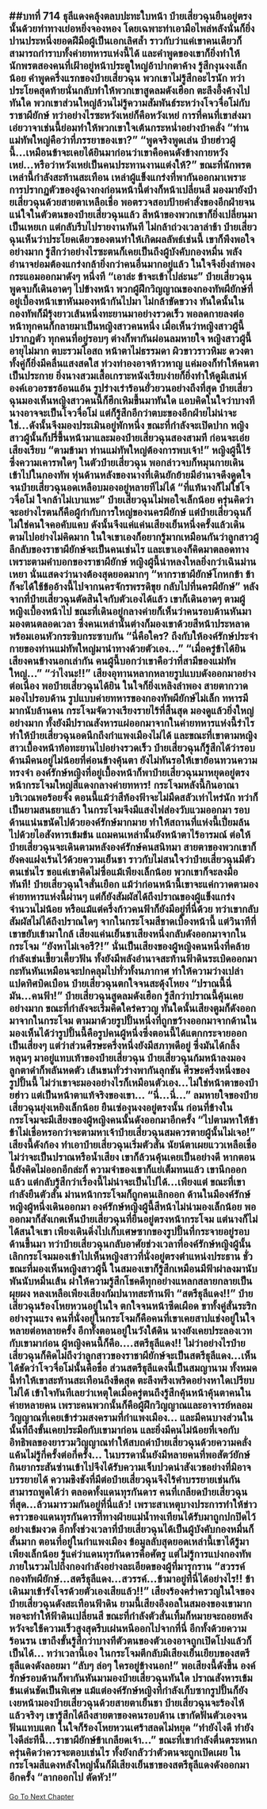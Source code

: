 ##บทที่ 714 ธุลีแดงคลุ้งตลบปะทะใบหน้า
ป๋ายเสี่ยวฉุนยืนอยู่ตรงนั้นด้วยท่าทางเย่อหยิ่งจองหอง โดยเฉพาะท่าเอามือไพล่หลังนั่นก็ยิ่งปานประหนึ่งยอดฝีมือผู้เป็นเอกเลิศล้ำ ราวกับว่าแค่เขาคนเดียวก็สามารถกำราบทั้งค่ายทหารแห่งนี้ได้
และคำพูดของเขาก็ยิ่งทำให้นักพรตสองคนที่เฝ้าอยู่หน้าประตูใหญ่อ้าปากตาค้าง รู้สึกงุนงงเล็กน้อย คำพูดครึ่งแรกของป๋ายเสี่ยวฉุน พวกเขาไม่รู้สึกอะไรนัก ทว่าประโยคสุดท้ายนั่นกลับทำให้พวกเขาสูดลมดังเฮือก ตะลึงอึ้งค้างไปทันใด พวกเขาส่วนใหญ่ล้วนไม่รู้ความสัมพันธ์ระหว่างโจวจื่อโม่กับราชาผียักษ์ ทว่าอย่างไรซะหวังเหย่ก็คือหวังเหย่ การที่คนที่เขาส่งมาเอ่ยวาจาเช่นนี้ย่อมทำให้พวกเขาใจเต้นกระหน่ำอย่างบ้าคลั่ง
“ท่านแม่ทัพใหญ่คือว่าที่ภรรยาของเขา?”
“พูดจริงพูดเล่น ป๋ายฮ่าวผู้นี้...เหมือนข้าจะเคยได้ยินมาก่อนว่าเขาคือคนดังข้างกายหวังเหย่...หรือว่าหวังเหย่เป็นคนประทานงานแต่งให้?” ขณะที่นักพรตเหล่านี้กำลังสะท้านสะเทือน เหล่าผู้แข็งแกร่งที่พากันออกมาเพราะการปรากฏตัวของอู๋ฉางกงก่อนหน้านี้ต่างก็หน้าเปลี่ยนสี มองมายังป๋ายเสี่ยวฉุนด้วยสายตาเหลือเชื่อ พอตรวจสอบป้ายคำสั่งของอีกฝ่ายจนแน่ใจในตัวตนของป๋ายเสี่ยวฉุนแล้ว สีหน้าของพวกเขาก็ยิ่งเปลี่ยนมาเป็นเหยเก แต่กลับรีบไปรายงานทันที ไม่กล้าถ่วงเวลาล่าช้า
ป๋ายเสี่ยวฉุนเห็นว่าประโยคเดียวของตนทำให้เกิดผลลัพธ์เช่นนี้ เขาก็พึงพอใจอย่างมาก รู้สึกว่าอย่างไรซะตนก็เคยเป็นถึงผู้บังคับกองหมื่น พลังอำนาจย่อมต้องแกร่งกล้ายิ่งกว่าคนอื่นมากอยู่แล้ว ในใจจึงยิ่งลำพอง กระแอมออกมาดังๆ หนึ่งที
“เอาล่ะ ข้าจะเข้าไปล่ะนะ” ป๋ายเสี่ยวฉุนพูดจบก็เดินอาดๆ ไปข้างหน้า พวกผู้ฝึกวิญญาณของกองทัพผียักษ์ที่อยู่เบื้องหน้าเขาหันมองหน้ากันไปมา ไม่กล้าขัดขวาง ทันใดนั้นในกองทัพก็มีรุ้งยาวเส้นหนึ่งทะยานมาอย่างรวดเร็ว พอลดกายลงต่อหน้าทุกคนก็กลายมาเป็นหญิงสาวคนหนึ่ง
เมื่อเห็นว่าหญิงสาวผู้นี้ปรากฏตัว ทุกคนที่อยู่รอบๆ ต่างก็พากันผ่อนลมหายใจ
หญิงสาวผู้นี้อายุไม่มาก ตบะรวมโอสถ หน้าตาไม่ธรรมดา ผิวขาวราวหิมะ ดวงตาทั้งคู่ก็ยิ่งมีคลื่นแสงสดใส ท่วงท่าองอาจห้าวหาญ แค่มองก็ทำให้คนตาเป็นประกาย ยิ่งนางสวมเสื้อเกราะหนังเรียบง่ายก็ยิ่งทำให้ดูมีเสน่ห์ องค์เอวอรชรอ้อนแอ้น รูปร่างเร่าร้อนยั่วยวนอย่างถึงที่สุด
ป๋ายเสี่ยวฉุนมองเห็นหญิงสาวคนนี้ก็ฮึกเหิมขึ้นมาทันใด แอบคิดในใจว่าบางทีนางอาจจะเป็นโจวจื่อโม่ แต่ก็รู้สึกอีกว่าตบะของอีกฝ่ายไม่น่าจะใช่...ดังนั้นจึงมองประเมินอยู่พักหนึ่ง ขณะที่กำลังจะเปิดปาก หญิงสาวผู้นั้นก็ปรี่ขึ้นหน้ามาและมองป๋ายเสี่ยวฉุนสองสามที ก่อนจะเอ่ยเสียงเรียบ
“ตามข้ามา ท่านแม่ทัพใหญ่ต้องการพบเจ้า!” หญิงผู้นี้ไร้ซึ่งความเคารพใดๆ ในตัวป๋ายเสี่ยวฉุน พอกล่าวจบก็หมุนกายเดินเข้าไปในกองทัพ หุ่นด้านหลังของนางที่เดินยักย้ายมีอำนาจดึงดูดใจจนป๋ายเสี่ยวฉุนอดเหลือบมองอยู่หลายทีไม่ได้
“ที่แท้นางก็ไม่ใช่โจวจื่อโม่ ใจกล้าไม่เบาแหะ” ป๋ายเสี่ยวฉุนไม่พอใจเล็กน้อย ครุ่นคิดว่าจะอย่างไรตนก็คือผู้กำกับการใหญ่ของนครผียักษ์ แต่ป๋ายเสี่ยวฉุนก็ไม่ใช่คนใจคอคับแคบ ดังนั้นจึงแค่แค่นเสียงเย็นหนึ่งครั้งแล้วเดินตามไปอย่างไม่คิดมาก
ในใจเขาเองก็อยากรู้มากเหมือนกันว่าลูกสาวผู้ลึกลับของราชาผียักษ์จะเป็นคนเช่นไร และเขาเองก็คิดมาตลอดทาง เพราะตามคำบอกของราชาผียักษ์ หญิงผู้นี้น่าหลงใหลยิ่งกว่าเฉินม่านเหยา นั่นแสดงว่านางต้องสุดยอดมากๆ
“หากราชาผียักษ์โกหกข้า ข้าก็จะได้ใช้ข้ออ้างนี้ไปจากนครจักรพรรดิขุย กลับไปที่นครผียักษ์” หลังจากที่ป๋ายเสี่ยวฉุนตัดสินใจกับตัวเองได้แล้ว เขาก็เดินอาดๆ ตามผู้หญิงเบื้องหน้าไป ขณะที่เดินอยู่กลางค่ายก็เห็นว่าคนรอบด้านหันมามองตนตลอดเวลา ซึ่งคนเหล่านั้นต่างก็มองเขาด้วยสีหน้าประหลาดพร้อมเอนหัวกระซิบกระซาบกัน
“นี่คือใคร? ถึงกับให้องค์รักษ์ประจำกายของท่านแม่ทัพใหญ่มานำทางด้วยตัวเอง...”
“เมื่อครู่ข้าได้ยินเสียงคนข้างนอกเล่ากัน คนผู้นี้บอกว่าเขาคือว่าที่สามีของแม่ทัพใหญ่...”
“ว่าไงนะ!!”
เสียงอุทานหลากหลายรูปแบบดังออกมาอย่างต่อเนื่อง พอป๋ายเสี่ยวฉุนได้ยิน ในใจก็ยิ่งเหลิงลำพอง สายตากวาดมองไปรอบด้าน รูปแบบค่ายทหารของกองทัพผียักษ์ไม่เล็ก ทหารมีมากนับล้านคน กระโจมจัดวางเรียงรายไร้ที่สิ้นสุด มองดูแล้วยิ่งใหญ่อย่างมาก
ทั้งยังมีปราณสังหารแผ่ออกมาจากในค่ายทหารแห่งนี้รำไร ทำให้ป๋ายเสี่ยวฉุนอดนึกถึงกำแพงเมืองไม่ได้
และขณะที่เขาตามหญิงสาวเบื้องหน้าท้อทะยานไปอย่างรวดเร็ว ป๋ายเสี่ยวฉุนก็รู้สึกได้ว่ารอบด้านมีคนอยู่ไม่น้อยที่ค่อนข้างคุ้นตา ยังไม่ทันรอให้เขาย้อนทวนความทรงจำ องค์รักษ์หญิงที่อยู่เบื้องหน้าก็พาป๋ายเสี่ยวฉุนมาหยุดอยู่ตรงหน้ากระโจมใหญ่สีแดงกลางค่ายทหาร!
กระโจมหลังนี้กินอาณาบริเวณพอร้อยจั้ง ตอนนี้แม้ว่าสีท้องฟ้าจะไม่มืดสลัวเท่าไหร่นัก ทว่าก็เป็นยามสนธยาแล้ว ในกระโจมจึงมีแสงไฟส่องวับแวมออกมา
รอบด้านแน่นขนัดไปด้วยองค์รักษ์มากมาย ทำให้สถานที่แห่งนี้เปี่ยมล้นไปด้วยไอสังหารเข้มข้น แถมคนเหล่านั้นยังหน้าตาไร้อารมณ์ ต่อให้ป๋ายเสี่ยวฉุนจะเดินตามหลังองค์รักษ์คนสนิทมา สายตาของพวกเขาก็ยังคงแฝงเร้นไว้ด้วยความเย็นชา ราวกับไม่สนใจว่าป๋ายเสี่ยวฉุนมีตัวตนเช่นไร ขอแค่เขาคิดไม่ซื่อแม้เพียงเล็กน้อย พวกเขาก็จะลงมือทันที!
ป๋ายเสี่ยวฉุนใจสั่นเยือก แม้ว่าก่อนหน้านี้เขาจะแค่กวาดตามองค่ายทหารแห่งนี้ผ่านๆ แต่ก็ยังสัมผัสได้ถึงปราณของผู้แข็งแกร่งจำนวนไม่น้อย หรือแม้แต่ครึ่งก้าวคนฟ้าก็ยังมีอยู่ที่นี่ด้วย ทว่าเขากลับสัมผัสไม่ได้ถึงปราณใดๆ จากในกระโจมสีชาดเบื้องหน้านี้ แต่วินาทีที่เขาขยับเข้ามาใกล้ เสียงแค่นเย็นชาเสียงหนึ่งกลับดังออกมาจากในกระโจม
“ยังหาไม่เจอรึ?!” นั่นเป็นเสียงของผู้หญิงคนหนึ่งที่คล้ายกำลังเข่นเขี้ยวเคี้ยวฟัน ทั้งยังมีพลังอำนาจสะท้านฟ้าดินระเบิดออกมากะทันหันเหมือนจะปกคลุมไปทั่วทั้งนภากาศ ทำให้ความว่างเปล่าแปดทิศบิดเบือน ป๋ายเสี่ยวฉุนตกใจจนสะดุ้งโหยง
“ปราณนี้นี่มัน...คนฟ้า!” ป๋ายเสี่ยวฉุนสูดลมดังเฮือก รู้สึกว่าปราณนี้คุ้นเคยอย่างมาก ขณะที่กำลังจะเริ่มคิดใคร่ครวญ ทันใดนั้นเสียงตูมก็ดังออกมาจากในกระโจม ตามมาด้วยรูปปั้นหนึ่งที่ถูกขว้างออกมาจากด้านใน
มองเห็นได้ว่ารูปปั้นนี้คือรูปคนผู้หนึ่งซึ่งตอนนี้ได้แตกกระจายออกเป็นเสี่ยงๆ แต่ว่าส่วนศีรษะครึ่งหนึ่งยังมีสภาพดีอยู่ ซึ่งมันได้กลิ้งหลุนๆ มาอยู่แทบเท้าของป๋ายเสี่ยวฉุน
ป๋ายเสี่ยวฉุนก้มหน้าลงมอง ลูกตาดำก็พลันหดตัว เส้นขนทั่วร่างพากันลุกชัน
ศีรษะครึ่งหนึ่งของรูปปั้นนี้ ไม่ว่าเขาจะมองอย่างไรก็เหมือนตัวเอง...ไม่ใช่หน้าตาของป๋ายฮ่าว แต่เป็นหน้าตาแท้จริงของเขา...
“นี่...นี่...” ลมหายใจของป๋ายเสี่ยวฉุนยุ่งเหยิงเล็กน้อย ยืนเซ่องุนงงอยู่ตรงนั้น ก่อนที่ข้างในกระโจมจะมีเสียงของผู้หญิงคนนั้นดังออกมาอีกครั้ง
“ไปตามหาให้ข้า ข้าไม่เชื่อหรอกว่าจะตามหาเจ้าป๋ายเสี่ยวฉุนสมควรตายผู้นั้นไม่เจอ!” เสียงนี้ดังก้อง ทำเอาป๋ายเสี่ยวฉุนเริ่มตัวสั่น นัยน์ตาเผยแววเหลือเชื่อ ไม่ว่าจะเป็นปราณหรือน้ำเสียง เขาก็ล้วนคุ้นเคยเป็นอย่างดี หากตอนนี้ยังคิดไม่ออกอีกล่ะก็ ความจำของเขาก็แย่เต็มทนแล้ว
เขานึกออกแล้ว แต่กลับรู้สึกว่าเรื่องนี้ไม่น่าจะเป็นไปได้...เพียงแต่ ขณะที่เขากำลังยืนตัวสั่น ม่านหน้ากระโจมก็ถูกคนเลิกออก ด้านในมีองค์รักษ์หญิงผู้หนึ่งเดินออกมา องค์รักษ์หญิงผู้นี้สีหน้าไม่น่ามองเล็กน้อย พอออกมาก็สังเกตเห็นป๋ายเสี่ยวฉุนที่ยืนอยู่ตรงหน้ากระโจม แต่นางก็ไม่ได้สนใจเขา เพียงเดินดิ่งไปเก็บเศษซากของรูปปั้นที่กระจายอยู่รอบด้านขึ้นมา
ทว่าป๋ายเสี่ยวฉุนกลับอาศัยช่วงเวลาที่องค์รักษ์หญิงผู้นั้นเลิกกระโจมมองเข้าไปเห็นหญิงสาวที่นั่งอยู่ตรงตำแหน่งประธาน ชั่วขณะที่มองเห็นหญิงสาวผู้นี้ ในสมองเขาก็รู้สึกเหมือนมีฟ้าผ่าลงมานับพันนับหมื่นเส้น ผ่าให้ความรู้สึกโชคดีทุกอย่างแหลกสลายกลายเป็นผุยผง หลงเหลือเพียงเสียงกัมปนาทสะท้านฟ้า
“สตรีธุลีแดง!!” ป๋ายเสี่ยวฉุนร้องโหยหวนอยู่ในใจ ตกใจจนหน้าซีดเผือด ขาทั้งคู่สั่นระริกอย่างรุนแรง คนที่นั่งอยู่ในกระโจมก็คือคนที่เขาเคยสาปแช่งอยู่ในใจหลายต่อหลายครั้ง อีกทั้งตอนอยู่ในวังใต้ดิน นางยังเคยประลองเวทกับเขามาก่อน ผู้หญิงคนนี้ก็คือ....สตรีธุลีแดง!!
ไม่ว่าอย่างไรป๋ายเสี่ยวฉุนก็คิดไม่ถึงว่าลูกสาวของราชาผียักษ์จะเป็นสตรีธุลีแดง...เห็นได้ชัดว่าโจวจื่อโม่นั้นคือชื่อ ส่วนสตรีธุลีแดงนี้เป็นสมญานาม
ทั้งหมดนี้ทำให้เขาสะท้านสะเทือนถึงขีดสุด ตะลึงพรึงเพริดอย่างหาใดเปรียบไม่ได้ เข้าใจทันทีเลยว่าเหตุใดเมื่อครู่ตนถึงรู้สึกคุ้นหน้าคุ้นตาคนในค่ายหลายคน เพราะคนพวกนั้นก็คือผู้ฝึกวิญญาณและอาจารย์หลอมวิญญาณที่เคยเข้าร่วมสงครามที่กำแพงเมือง...
และมีคนบางส่วนในนั้นที่ถึงขั้นเคยประมือกับเขามาก่อน และยิ่งมีคนไม่น้อยที่เจอกับอิทธิพลของยารวมวิญญาณทำให้สบถด่าป๋ายเสี่ยวฉุนด้วยความคลั่งแค้นไม่รู้กี่ครั้งต่อกี่ครั้ง...
ในบรรดานั้นยังมีหลายคนที่พอสัตว์ยักษ์กินยากระสันซ่านเข้าไปจึงได้รับความเจ็บปวดน่าสังเวชอย่างที่มิอาจบรรยายได้ ความชิงชังที่มีต่อป๋ายเสี่ยวฉุนจึงไร้คำบรรยายเช่นกัน
สามารถพูดได้ว่า ตลอดทั้งแดนทุรกันดาร คนที่เกลียดป๋ายเสี่ยวฉุนที่สุด...ล้วนมารวมกันอยู่ที่นี่แล้ว!
เพราะสาเหตุบางประการทำให้ข่าวคราวของแดนทุรกันดารที่ทางฝ่ายแม่น้ำทงเทียนได้รับมาถูกปกปิดไว้อย่างเข้มงวด อีกทั้งช่วงเวลาที่ป๋ายเสี่ยวฉุนได้เป็นผู้บังคับกองหมื่นก็สั้นมาก ตอนที่อยู่ในกำแพงเมือง ข้อมูลลับสุดยอดเหล่านี้เขาได้รู้มาเพียงเล็กน้อย รู้แค่ว่าแดนทุรกันดารคือศัตรู แต่ไม่รู้การแบ่งกองทัพภายในรวมไปถึงกองกำลังอย่างละเอียดของผู้ที่มารุกราน
“สวรรค์ กองทัพผียักษ์...สตรีธุลีแดง...สวรรค์...ข้ามาอยู่ที่นี่ได้อย่างไร!! ข้าเดินมาเข้ารังโจรด้วยตัวเองเสียแล้ว!!” เสียงร้องคร่ำครวญในใจของป๋ายเสี่ยวฉุนดังสะเทือนฟ้าดิน ยามนี้เสียงอึงอลในสมองของเขามากพอจะทำให้ฟ้าดินเปลี่ยนสี ขณะที่กำลังตัวสั่นเทิ้มก็หมายจะถอยหลัง หวังจะใช้ความเร็วสูงสุดรีบเผ่นหนีออกไปจากที่นี่
อีกทั้งด้วยความร้อนรน เขาถึงขั้นรู้สึกว่าบางทีตัวตนของตัวเองอาจถูกเปิดโปงแล้วก็เป็นได้...
ทว่าเวลานี้เอง ในกระโจมตีกลับมีเสียงเย็นเยียบของสตรีธุลีแดงดังลอยมา
“ลับๆ ล่อๆ ใครอยู่ข้างนอก!”
พอเสียงนี้ดังขึ้น องค์รักษ์รอบด้านก็พากันหันมามองป๋ายเสี่ยวฉุนทันใด ปราณสังหารเข้มข้นเด่นชัดเป็นพิเศษ แม้แต่องค์รักษ์หญิงที่กำลังเก็บซากรูปปั้นก็ยังเงยหน้ามองป๋ายเสี่ยวฉุนด้วยสายตาเย็นชา
ป๋ายเสี่ยวฉุนจะร้องไห้แล้วจริงๆ เขารู้สึกได้ถึงสายตาของคนรอบด้าน เขากัดฟันตัวเองจนฟันแทบแตก ในใจก็ร้องโหยหวนเศร้าสลดไม่หยุด
“ทำยังไงดี ทำยังไงดีล่ะทีนี้...ราชาผียักษ์ข้าเกลียดเจ้า...”
ขณะที่เขากำลังตื่นตระหนก ครุ่นคิดว่าควรจะตอบเช่นไร ทั้งยังกลัวว่าตัวตนจะถูกเปิดเผย ในกระโจมสีแดงหลังใหญ่นั้นก็มีเสียงเย็นชาของสตรีธุลีแดงดังออกมาอีกครั้ง
“ลากออกไป ตัดหัว!”
------


[Go To Next Chapter]( ./152.md)